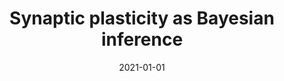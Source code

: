 ---
title: "Synaptic plasticity as Bayesian inference"
collection: publications
category: other
permalink: /publication/2015-01-01-synaptic
excerpt: 'This paper shows how synaptic plasticity can be understood as a form of Bayesian inference.'
date: 2021-01-01
venue: 'Nature Neuroscience'
citation: 'Aitchison L, Jegminat J, Menendez J, Pfister JP, Pouget A, Latham PE. (2021). &quot;Synaptic plasticity as Bayesian inference.&quot; <i>Nature Neuroscience</i>.'
--- 